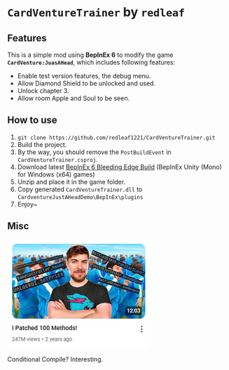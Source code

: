# `CardVentureTrainer` by `redleaf`

## Features

This is a simple mod using **BepInEx 6** to modify the game **`CardVenture:JuasAHead`**, which includes following features:

* Enable test version features, the debug menu.
* Allow Diamond Shield to be unlocked and used.
* Unlock chapter 3.
* Allow room Apple and Soul to be seen.

## How to use

1. `git clone https://github.com/redleaf1221/CardVentureTrainer.git `
2. Build the project.
3. By the way, you should remove the `PostBuildEvent` in `CardVentureTrainer.csproj`.
4. Download latest [BepInEx 6 Bleeding Edge Build](https://builds.bepinex.dev/projects/bepinex_be) (BepInEx Unity (Mono) for Windows (x64) games)
5. Unzip and place it in the game folder.
6. Copy generated `CardVentureTrainer.dll` to `CardventureJustAHeadDemo\BepInEx\plugins`
7. Enjoy~

## Misc

<img src="misc/I Patched 100 Methods.png">

Conditional Compile? Interesting.
